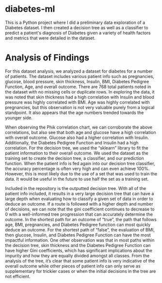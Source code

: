 # diabetes-ml
This is a Python project where I did a preliminary data exploration of a Diabetes dataset. I then created a decision tree as well as a classifier to predict a patient's diagnosis of Diabetes given a variety of health factors and metrics that were detailed in the dataset.

# Analysis of Findings
For this dataset analysis, we analyzed a dataset for diabetes for a number of patients. The 
dataset includes various patient info such as pregnancies, glucose, blood pressure, skin thickness, 
Insulin, BMI, Diabetes Pedigree Function, Age, and overall outcome. There are 768 total patients noted 
in the dataset with no missing cells or duplicate rows. In exploring the data, it was noted that skin 
thickness had a high correlation with Insulin and blood pressure was highly correlated with BMI. Age 
was highly correlated with pregnancies, but this observation is not very valuable purely from a logical 
standpoint. It also appears that the age numbers trended towards the younger side.

When observing the Phik correlation chart, we can corroborate the above correlations, but also 
see that both age and glucose have a high correlation with overall outcome. Glucose also had a higher 
correlation with Insulin. Additionally, the Diabetes Pedigree Function and Insulin had a high correlation.
For the decision tree, we used the “sklearn” library to fit the patient information to their overall 
outcome. We used the dataset as the training set to create the decision tree, a classifier, and our 
prediction function. When the patient info is fed again into our decision tree classifier, the accuracy 
percentage is often very high and can even achieve 100%. However, this is most likely due to the use of 
a set that was used to train the data. It would be useful in the future to use half the set as a training set. 


Included in the repository is the outputted decision tree. With all of the patient info included, it results in a very 
large decision tree that can have a large depth when evaluating how to classify a given set of data in 
order to deduce an outcome. If a route is followed with a higher depth and number of decisions, we can 
note that the gini coefficient continues to decrease to 0 with a well-informed tree progression that can 
accurately determine the outcome. In the shortest path for an outcome of “true”, the path that follows 
age, BMI, pregnancies, and Diabetes Pedigree function can most quickly deduce an outcome. For the 
shortest path of “false”, the evaluation of BMI, then glucose, Insulin, and Diabetes Pedigree Function 
can have the most impactful information. One other observation was that in most paths within the 
decision tree, skin thickness and the Diabetes Pedigree Function can have higher Gini coefficients, which 
has significant implications about the impurity and how they are equally divided amongst all classes. 
From the analysis of the tree, it’s clear that some patient info is very indicative of the overall outcome 
while other pieces of patient info can only serve as supplementary for trickier cases or when the initial 
decisions in the tree are not efficient.
